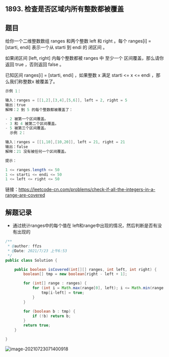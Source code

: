 ## 1893. 检查是否区域内所有整数都被覆盖

## 题目

给你一个二维整数数组 ranges 和两个整数 left 和 right 。每个 ranges[i] = [starti, endi] 表示一个从 starti 到 endi 的 闭区间 。

如果闭区间 [left, right] 内每个整数都被 ranges 中 至少一个 区间覆盖，那么请你返回 true ，否则返回 false 。

已知区间 ranges[i] = [starti, endi] ，如果整数 x 满足 starti <= x <= endi ，那么我们称整数x 被覆盖了。

```java
示例 1：

输入：ranges = [[1,2],[3,4],[5,6]], left = 2, right = 5
输出：true
解释：2 到 5 的每个整数都被覆盖了：

- 2 被第一个区间覆盖。
- 3 和 4 被第二个区间覆盖。
- 5 被第三个区间覆盖。
  示例 2：

输入：ranges = [[1,10],[10,20]], left = 21, right = 21
输出：false
解释：21 没有被任何一个区间覆盖。
```

```java
提示：

1 <= ranges.length <= 50
1 <= starti <= endi <= 50
1 <= left <= right <= 50
```


链接：https://leetcode-cn.com/problems/check-if-all-the-integers-in-a-range-are-covered

## 解题记录

+ 通过统计ranges中的每个值在 left和range中出现的情况，然后判断是否有没有出现的

```java
/**
 * @author: ffzs
 * @Date: 2021/7/23 上午6:53
 */
public class Solution {

    public boolean isCovered(int[][] ranges, int left, int right) {
        boolean[] tmp = new boolean[right - left + 1];

        for (int[] range : ranges) {
            for (int i = Math.max(range[0], left); i <= Math.min(range[1], right); i++) {
                tmp[i-left] = true;
            }
        }

        for (boolean b : tmp) {
            if (!b) return b;
        }
        return true;
    }

}
```

![image-20210723071400918](https://gitee.com/ffzs/picture_go/raw/master/img/image-20210723071400918.png)